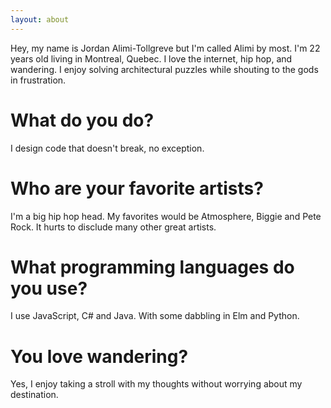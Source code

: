 ```yaml
---
layout: about
---
```


Hey, my name is Jordan Alimi-Tollgreve but I'm called Alimi by most. I'm 22 years old living in Montreal, Quebec. I love the internet, hip hop, and wandering. I enjoy solving architectural puzzles while shouting to the gods in frustration.

# What do you do?
I design code that doesn't break, no exception.

# Who are your favorite artists?
I'm a big hip hop head. My favorites would be Atmosphere, Biggie and Pete Rock. It hurts to disclude many other great artists.

# What programming languages do you use?
I use JavaScript, C# and Java. With some dabbling in Elm and Python.

# You love wandering?
Yes, I enjoy taking a stroll with my thoughts without worrying about my destination.
